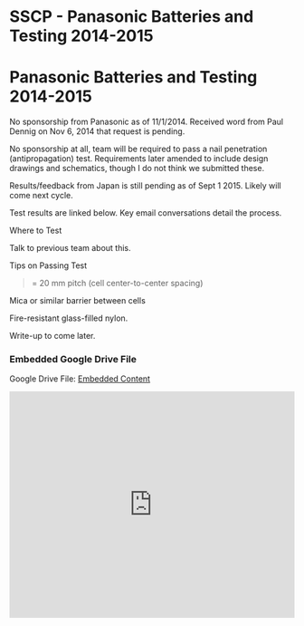# SSCP - Panasonic Batteries and Testing 2014-2015

# Panasonic Batteries and Testing 2014-2015

No sponsorship from Panasonic as of 11/1/2014. Received word from Paul Dennig on Nov 6, 2014 that request is pending. 

No sponsorship at all, team will be required to pass a nail penetration (antipropagation) test. Requirements later amended to include design drawings and schematics, though I do not think we submitted these. 

Results/feedback from Japan is still pending as of Sept 1 2015. Likely will come next cycle. 

Test results are linked below. Key email conversations detail the process. 

Where to Test

Talk to previous team about this. 

Tips on Passing Test

>= 20 mm pitch (cell center-to-center spacing)

Mica or similar barrier between cells

Fire-resistant glass-filled nylon. 

Write-up to come later.  

[](https://drive.google.com/folderview?id=1kjNgGf2E1EPDnYl2CLS6ooeiNi23RNCv)

### Embedded Google Drive File

Google Drive File: [Embedded Content](https://drive.google.com/embeddedfolderview?id=1kjNgGf2E1EPDnYl2CLS6ooeiNi23RNCv#list)

<iframe width="100%" height="400" src="https://drive.google.com/embeddedfolderview?id=1kjNgGf2E1EPDnYl2CLS6ooeiNi23RNCv#list" frameborder="0"></iframe>


